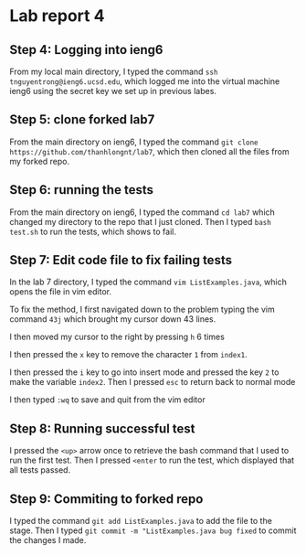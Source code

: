 # Lab report 4

## Step 4: Logging into ieng6

From my local main directory, I typed the command `ssh tnguyentrong@ieng6.ucsd.edu`, which logged me into the virtual machine ieng6 using the secret key we set up in previous labes.

## Step 5: clone forked lab7

From the main directory on ieng6, I typed the command `git clone https://github.com/thanhlongnt/lab7`, which then cloned all the files from my forked repo. 

## Step 6: running the tests

From the main directory on ieng6, I typed the command `cd lab7` which changed my directory to the repo that I just cloned. Then I typed `bash test.sh` to run the tests, which shows to fail.

## Step 7: Edit code file to fix failing tests

In the lab 7 directory, I typed the command `vim ListExamples.java`, which opens the file in vim editor. 

To fix the method, I first navigated down to the problem typing the vim command `43j` which brought my cursor down 43 lines.

I then moved my cursor to the right by pressing `h` 6 times

I then pressed the `x` key to remove the character `1` from `index1`.

I then pressed the `i` key to go into insert mode and pressed the key `2` to make the variable `index2`. Then I pressed `esc` to return back to normal mode

I then typed `:wq` to save and quit from the vim editor

## Step 8: Running successful test

I pressed the `<up>` arrow once to retrieve the bash command that I used to run the first test. Then I pressed `<enter` to run the test, which displayed that all tests passed.

## Step 9: Commiting to forked repo

I typed the command `git add ListExamples.java` to add the file to the stage. Then I typed `git commit -m "ListExamples.java bug fixed` to commit the changes I made. 

